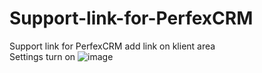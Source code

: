 # Support-link-for-PerfexCRM
Support link for PerfexCRM add link on klient area
</br>
Settings turn on
![image](https://user-images.githubusercontent.com/11683786/153731121-788a8b07-9156-44f9-b0ae-ebc8b35f22b6.png)
